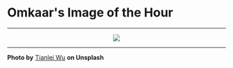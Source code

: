 # Omkaar's Image of the Hour

---

<div align="center">

<a href="https://unsplash.com/photos/a-cat-peeks-out-from-inside-a-container-g5o6T-PWT3g">
  <img src="https://images.unsplash.com/photo-1752866109925-fa5821c5053d?crop=entropy&cs=tinysrgb&fit=max&fm=jpg&ixid=M3w3NjA2Nzh8MHwxfHJhbmRvbXx8fHx8fHx8fDE3NTQ1NTcyMDB8&ixlib=rb-4.1.0&q=80&w=1080" style="max-width:100%; height:auto;">
</a>



</div>

---

**Photo by** [Tianlei Wu](https://unsplash.com/@wutianlei) **on Unsplash**
